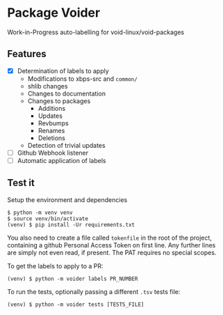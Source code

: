 # Package Voider
Work-in-Progress auto-labelling for void-linux/void-packages

## Features

- [X] Determination of labels to apply
  - Modifications to xbps-src and `common/`
  - shlib changes
  - Changes to documentation
  - Changes to packages
    - Additions
    - Updates
    - Revbumps
    - Renames
    - Deletions
  - Detection of trivial updates
- [ ] Github Webhook listener
- [ ] Automatic application of labels

## Test it

Setup the environment and dependencies

```
$ python -m venv venv
$ source venv/bin/activate
(venv) $ pip install -Ur requirements.txt
```

You also need to create a file called `tokenfile` in the root of the project, containing a github Personal Access Token on first line.
Any further lines are simply not even read, if present. The PAT requires no special scopes.

To get the labels to apply to a PR:

```
(venv) $ python -m voider labels PR_NUMBER
```

To run the tests, optionally passing a different `.tsv` tests file:

```
(venv) $ python -m voider tests [TESTS_FILE]
```
